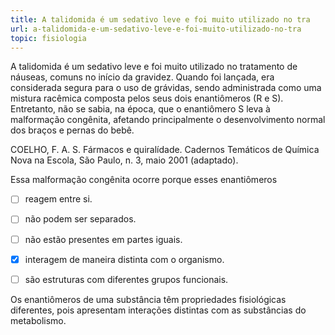 ```yaml
---
title: A talidomida é um sedativo leve e foi muito utilizado no tra
url: a-talidomida-e-um-sedativo-leve-e-foi-muito-utilizado-no-tra
topic: fisiologia
---
```



A talidomida é um sedativo leve e foi muito utilizado no tratamento de náuseas, comuns no início da gravidez. Quando foi lançada, era considerada segura para o uso de grávidas, sendo administrada como uma mistura racêmica composta pelos seus dois enantiômeros (R e S). Entretanto, não se sabia, na época, que o enantiômero S leva à malformação congênita, afetando principalmente o desenvolvimento normal dos braços e pernas do bebê.

COELHO, F. A. S. Fármacos e quiralídade. Cadernos Temáticos de Química Nova na Escola, São Paulo, n. 3, maio 2001 (adaptado).

Essa malformação congênita ocorre porque esses enantiômeros



- [ ] reagem entre si.
- [ ] não podem ser separados.
- [ ] não estão presentes em partes iguais.
- [x] interagem de maneira distinta com o organismo.
- [ ] são estruturas com diferentes grupos funcionais.


Os enantiômeros de uma substância têm propriedades fisiológicas diferentes, pois apresentam interações distintas com as substâncias do metabolismo.

